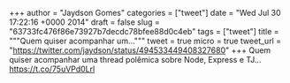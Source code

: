 
+++
author = "Jaydson Gomes"
categories = ["tweet"]
date = "Wed Jul 30 17:22:16 +0000 2014"
draft = false
slug = "63733fc476f86e73927b7decdc78bfee88d0c4eb"
tags = ["tweet"]
title = """Quem quiser acompanhar um..."""
tweet = true
micro = true
tweet_url = "https://twitter.com/jaydson/status/494533449408327680"
+++
Quem quiser acompanhar uma thread polêmica sobre Node, Express e TJ... https://t.co/75uVPd0Lrl
